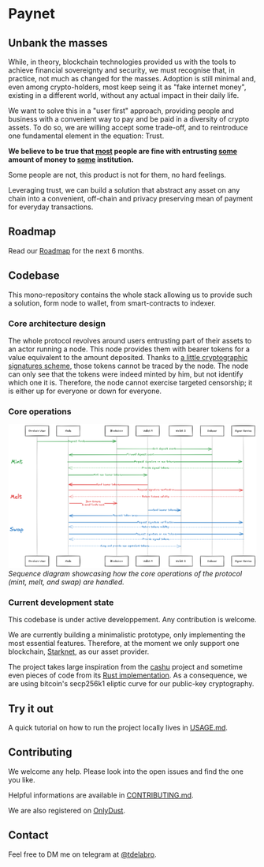 # Paynet

## Unbank the masses

While, in theory, blockchain technologies provided us with the tools to achieve financial sovereignty and security, we must recognise that, in practice, not much as changed for the masses.
Adoption is still minimal and, even among crypto-holders, most keep seing it as "fake internet money", existing in a different world, without any actual impact in their daily life.

We want to solve this in a "user first" approach, providing people and business with a convenient way to pay and be paid in a diversity of crypto assets.
To do so, we are willing accept some trade-off, and to reintroduce one fundamental element in the equation: Trust.

**We believe to be true that <ins>most</ins> people are fine with entrusting <ins>some</ins> amount of money to <ins>some</ins> institution.**

Some people are not, this product is not for them, no hard feelings.

Leveraging trust, we can build a solution that abstract any asset on any chain into a convenient, off-chain and privacy preserving mean of payment for everyday transactions. 

## Roadmap

Read our [Roadmap](./ROADMAP.md) for the next 6 months.

## Codebase

This mono-repository contains the whole stack allowing us to provide such a solution, form node to wallet, from smart-contracts to indexer.

### Core architecture design

The whole protocol revolves around users entrusting part of their assets to an actor running a node. This node provides them with bearer tokens for a value equivalent to the amount deposited. 
Thanks to [a little cryptographic signatures scheme](https://gist.github.com/RubenSomsen/be7a4760dd4596d06963d67baf140406), those tokens cannot be traced by the node. The node can only see that the tokens were indeed minted by him, but not identify which one it is. 
Therefore, the node cannot exercise targeted censorship; it is either up for everyone or down for everyone.

### Core operations

![Diagram showing the overall architecture of the project, including the core actions: mint, melt and swap.](diagrams/overall-architecture.png)
*Sequence diagram showcasing how the core operations of the protocol (mint, melt, and swap) are handled.*

### Current development state

This codebase is under active developpement. Any contribution is welcome.

We are currently building a minimalistic prototype, only implementing the most essential features.
Therefore, at the moment we only support one blockchain, [Starknet](https://www.starknet.io/), as our asset provider.

The project takes large inspiration from the [cashu](https://cashu.space/) project and sometime even pieces of code from its [Rust implementation](https://github.com/cashubtc/cdk). 
As a consequence, we are using bitcoin's secp256k1 eliptic curve for our public-key cryptography.

## Try it out

A quick tutorial on how to run the project locally lives in [USAGE.md](./USAGE.md).

## Contributing

We welcome any help. Please look into the open issues and find the one you like.

Helpful informations are available in [CONTRIBUTING.md](./CONTRIBUTING.md).

We are also registered on [OnlyDust](https://app.onlydust.com/projects/paynet/overview).

## Contact

Feel free to DM me on telegram at [@tdelabro](https://t.me/tdelabro).
